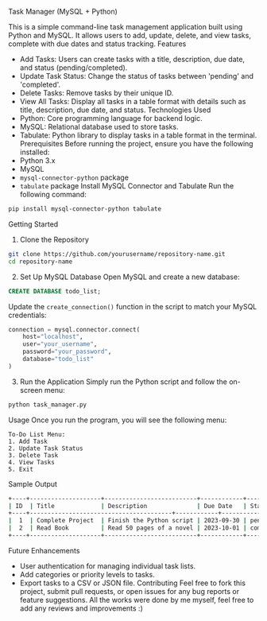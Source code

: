 Task Manager (MySQL + Python)


This is a simple command-line task management application built using Python and MySQL. It allows users to add, update, delete, and view tasks, complete with due dates and status tracking.
Features
- Add Tasks: Users can create tasks with a title, description, due date, and status (pending/completed).
- Update Task Status: Change the status of tasks between 'pending' and 'completed'.
- Delete Tasks: Remove tasks by their unique ID.
- View All Tasks: Display all tasks in a table format with details such as title, description, due date, and status.
Technologies Used
- Python: Core programming language for backend logic.
- MySQL: Relational database used to store tasks.
- Tabulate: Python library to display tasks in a table format in the terminal.
Prerequisites
Before running the project, ensure you have the following installed:
- Python 3.x
- MySQL
- `mysql-connector-python` package
- `tabulate` package
Install MySQL Connector and Tabulate
Run the following command:
```bash
pip install mysql-connector-python tabulate
```
Getting Started
1. Clone the Repository
```bash
git clone https://github.com/yourusername/repository-name.git
cd repository-name
```
2. Set Up MySQL Database
Open MySQL and create a new database:
```sql
CREATE DATABASE todo_list;
```
Update the `create_connection()` function in the script to match your MySQL credentials:
```python
connection = mysql.connector.connect(
    host="localhost",
    user="your_username",
    password="your_password",
    database="todo_list"
)
```
3. Run the Application
Simply run the Python script and follow the on-screen menu:
```bash
python task_manager.py
```
Usage
Once you run the program, you will see the following menu:
```
To-Do List Menu:
1. Add Task
2. Update Task Status
3. Delete Task
4. View Tasks
5. Exit
```

Sample Output
```bash
+----+--------------------+--------------------------+------------+-----------+---------------------+
| ID  | Title          	  | Description           	 | Due Date   | Status    | Created At          |
+----+----------------------------------------+------------+------------+---------------------+-----+
|  1  | Complete Project  | Finish the Python script | 2023-09-30 | pending   | 2023-09-25 14:12:30 |
|  2  | Read Book         | Read 50 pages of a novel | 2023-10-01 | completed | 2023-09-25 14:13:45 |
+----+--------------------+--------------------------+------------+-----------+---------------------+
```
Future Enhancements
- User authentication for managing individual task lists.
- Add categories or priority levels to tasks.
- Export tasks to a CSV or JSON file.
Contributing
Feel free to fork this project, submit pull requests, or open issues for any bug reports or feature suggestions.
All the works were done by me myself, feel free to add any reviews and improvements :)
